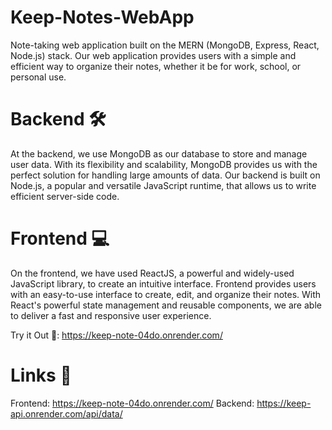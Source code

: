 # Keep-Notes-WebApp
Note-taking web application built on the MERN (MongoDB, Express, React, Node.js) stack. Our web application provides users with a simple and efficient way to organize their notes, whether it be for work, school, or personal use.

# Backend 🛠
At the backend, we use MongoDB as our database to store and manage user data. With its flexibility and scalability, MongoDB provides us with the perfect solution for handling large amounts of data. Our backend is built on Node.js, a popular and versatile JavaScript runtime, that allows us to write efficient server-side code.

# Frontend 💻
On the frontend, we have used ReactJS, a powerful and widely-used JavaScript library, to create an intuitive interface. Frontend provides users with an easy-to-use interface to create, edit, and organize their notes. With React's powerful state management and reusable components, we are able to deliver a fast and responsive user experience.


Try it Out 🤳: https://keep-note-04do.onrender.com/

# Links 🔗
Frontend: https://keep-note-04do.onrender.com/
Backend: https://keep-api.onrender.com/api/data/

